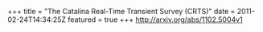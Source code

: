 +++
title = "The Catalina Real-Time Transient Survey (CRTS)"
date = 2011-02-24T14:34:25Z
featured = true
+++
http://arxiv.org/abs/1102.5004v1